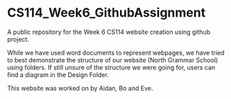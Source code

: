 # CS114_Week6_GithubAssignment
A public repository for the Week 6 CS114 website creation using github project.

While we have used word documents to represent webpages, we have tried to best demonstrate the structure of our website (North Grammar School) using folders. 
If still unsure of the structure we were going for, users can find a diagram in the Design Folder. 

This website was worked on by Aidan, Bo and Eve.
